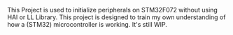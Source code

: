 This Project is used to initialize peripherals on STM32F072 without using HAl or LL Library. 
This project is designed to train my own understanding of how a (STM32) microcontroller is working.
It's still WIP.
